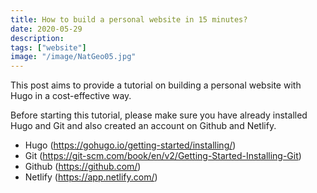 ```yaml
---
title: How to build a personal website in 15 minutes?
date: 2020-05-29
description: 
tags: ["website"]
image: "/image/NatGeo05.jpg"
---
```


This post aims to provide a tutorial on building a personal website with Hugo in a cost-effective way.

Before starting this tutorial, please make sure you have already installed Hugo and Git and also created an account on Github and Netlify.

* Hugo (https://gohugo.io/getting-started/installing/)
* Git (https://git-scm.com/book/en/v2/Getting-Started-Installing-Git)
* Github (https://github.com/)
* Netlify (https://app.netlify.com/)